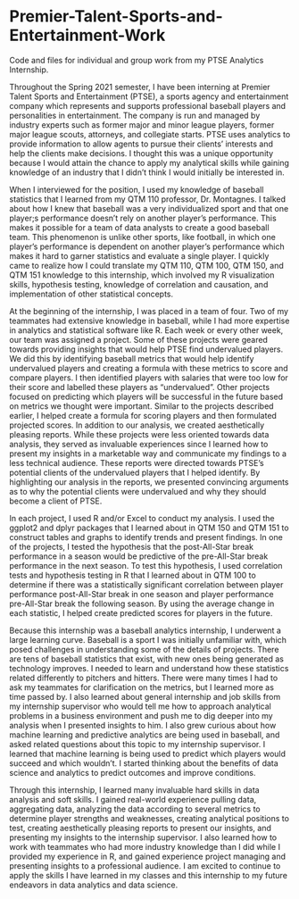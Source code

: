# Premier-Talent-Sports-and-Entertainment-Work
Code and files for individual and group work from my PTSE Analytics Internship. 

Throughout the Spring 2021 semester, I have been interning at Premier Talent Sports and Entertainment (PTSE), a sports agency and entertainment company which represents and supports professional baseball players and personalities in entertainment. The company is run and managed by industry experts such as former major and minor league players, former major league scouts, attorneys, and collegiate starts. PTSE uses analytics to provide information to allow agents to pursue their clients’ interests and help the clients make decisions. I thought this was a unique opportunity because I would attain the chance to apply my analytical skills while gaining knowledge of an industry that I didn’t think I would initially be interested in. 

When I interviewed for the position, I used my knowledge of baseball statistics that I learned from my QTM 110 professor, Dr. Montagnes. I talked about how I knew that baseball was a very individualized sport and that one player;s performance doesn’t rely on another player’s performance. This makes it possible for a team of data analysts to create a good baseball team. This phenomenon is unlike other sports, like football, in which one player’s performance is dependent on another player’s performance which makes it hard to garner statistics and evaluate a single player. I quickly came to realize how I could translate my QTM 110, QTM 100, QTM 150, and QTM 151 knowledge to this internship, which involved my R visualization skills, hypothesis testing, knowledge of correlation and causation, and implementation of other statistical concepts. 

At the beginning of the internship, I was placed in a team of four. Two of my teammates had extensive knowledge in baseball, while I had more expertise in analytics and statistical software like R. Each week or every other week, our team was assigned a project. Some of these projects were geared towards providing insights that would help PTSE find undervalued players. We did this by identifying baseball metrics that would help identify undervalued players and creating a formula with these metrics to score and compare players. I then identified players with salaries that were too low for their score and labelled these players as “undervalued”. Other projects focused on predicting which players will be successful in the future based on metrics we thought were important. Similar to the projects described earlier, I helped create a formula for scoring players and then formulated projected scores. In addition to our analysis, we created aesthetically pleasing reports. While these projects were less oriented towards data analysis, they served as invaluable experiences since I learned how to present my insights in a marketable way and communicate my findings to a less technical audience. These reports were directed towards PTSE’s potential clients of the undervalued players that I helped identify. By highlighting our analysis in the reports, we presented convincing arguments as to why the potential clients were undervalued and why they should become a client of PTSE. 
	
In each project, I used R and/or Excel to conduct my analysis. I used the ggplot2 and dplyr packages that I learned about in QTM 150 and QTM 151 to construct tables and graphs to identify trends and present findings. In one of the projects, I tested the hypothesis that the post-All-Star break performance in a season would be predictive of the pre-All-Star break performance in the next season. To test this hypothesis, I used correlation tests and hypothesis testing in R that I learned about in QTM 100 to determine if there was a statistically significant correlation between player performance post-All-Star break in one season and player performance pre-All-Star break the following season. By using the average change in each statistic, I helped create predicted scores for players in the future. 

Because this internship was a baseball analytics internship, I underwent a large learning curve. Baseball is a sport I was initially unfamiliar with, which posed challenges in understanding some of the details of projects. There are tens of baseball statistics that exist, with new ones being generated as technology improves. I needed to learn and understand how these statistics related differently to pitchers and hitters. There were many times I had to ask my teammates for clarification on the metrics, but I learned more as time passed by. I also learned about general internship and job skills from my internship supervisor who would tell me how to approach analytical problems in a business environment and push me to dig deeper into my analysis when I presented insights to him. I also grew curious about how machine learning and predictive analytics are being used in baseball, and asked related questions about this topic to my internship supervisor. I learned that machine learning is being used to predict which players would succeed and which wouldn’t. I started thinking about the benefits of data science and analytics to predict outcomes and improve conditions.

Through this internship, I learned many invaluable hard skills in data analysis and soft skills. I gained real-world experience pulling data, aggregating data, analyzing the data according to several metrics to determine player strengths and weaknesses, creating analytical positions to test, creating aesthetically pleasing reports to present our insights, and presenting my insights to the internship supervisor. I also learned how to work with teammates who had more industry knowledge than I did while I provided my experience in R, and gained experience project managing and presenting insights to a professional audience. I am excited to continue to apply the skills I have learned in my classes and this internship to my future endeavors in data analytics and data science. 
